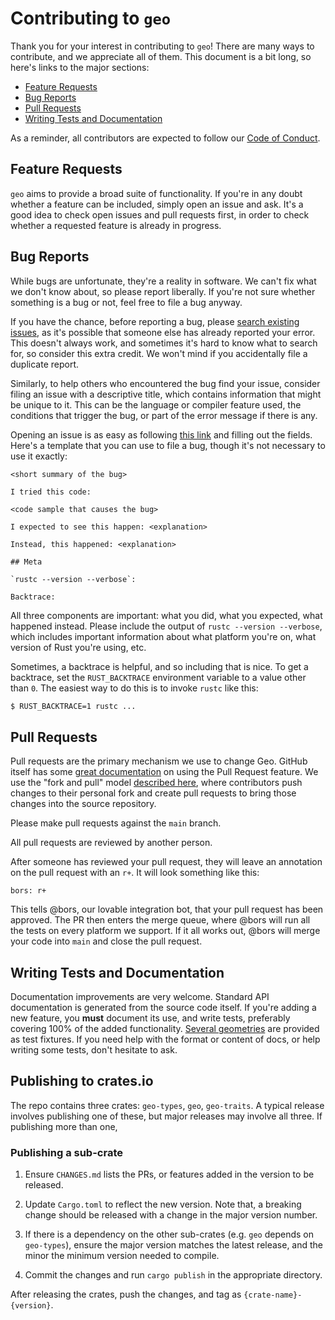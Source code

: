 # Contributing to `geo`
[contributing-to-geo]: #contributing-to-geo

Thank you for your interest in contributing to `geo`! There
are many ways to contribute, and we appreciate all of them.
This document is a bit long, so here's links to the major
sections:

* [Feature Requests](#feature-requests)
* [Bug Reports](#bug-reports)
* [Pull Requests](#pull-requests)
* [Writing Tests and Documentation](#writing-tests-and-documentation)

As a reminder, all contributors are expected to follow our [Code of Conduct][coc].

[coc]: https://github.com/georust/geo/blob/main/CODE_OF_CONDUCT.md

## Feature Requests
[feature-requests]: #feature-requests

`geo` aims to provide a broad suite of functionality. If
you're in any doubt whether a feature can be included,
simply open an issue and ask. It's a good idea to check open
issues and pull requests first, in order to check whether a
requested feature is already in progress.

## Bug Reports
[bug-reports]: #bug-reports

While bugs are unfortunate, they're a reality in software.
We can't fix what we don't know about, so please report
liberally. If you're not sure whether something is a bug or
not, feel free to file a bug anyway.

If you have the chance, before reporting a bug, please [search existing
issues](https://github.com/georust/geo/search?q=&type=Issues&utf8=✓),
as it's possible that someone else has already reported your error. This doesn't
always work, and sometimes it's hard to know what to search for, so consider this
extra credit. We won't mind if you accidentally file a duplicate report.

Similarly, to help others who encountered the bug find your
issue, consider filing an issue with a descriptive
title, which contains information that might be unique to
it. This can be the language or compiler feature used, the
conditions that trigger the bug, or part of the error
message if there is any.

Opening an issue is as easy as following [this
link](https://github.com/georust/geo/issues/new) and filling out the fields.
Here's a template that you can use to file a bug, though it's not necessary to
use it exactly:

    <short summary of the bug>

    I tried this code:

    <code sample that causes the bug>

    I expected to see this happen: <explanation>

    Instead, this happened: <explanation>

    ## Meta

    `rustc --version --verbose`:

    Backtrace:

All three components are important: what you did, what you expected, what
happened instead. Please include the output of `rustc --version --verbose`,
which includes important information about what platform you're on, what
version of Rust you're using, etc.

Sometimes, a backtrace is helpful, and so including that is nice. To get
a backtrace, set the `RUST_BACKTRACE` environment variable to a value
other than `0`. The easiest way
to do this is to invoke `rustc` like this:

```bash
$ RUST_BACKTRACE=1 rustc ...
```

## Pull Requests
[pull-requests]: #pull-requests

Pull requests are the primary mechanism we use to change
Geo. GitHub itself has some [great
documentation][about-pull-requests] on using the Pull
Request feature. We use the "fork and pull" model [described
here][development-models], where contributors push changes
to their personal fork and create pull requests to bring
those changes into the source repository.

[about-pull-requests]: https://help.github.com/articles/about-pull-requests/
[development-models]: https://help.github.com/articles/about-collaborative-development-models/

Please make pull requests against the `main` branch.

All pull requests are reviewed by another person.

After someone has reviewed your pull request, they will
leave an annotation on the pull request with an `r+`. It
will look something like this:

    bors: r+

This tells @bors, our lovable integration bot, that your
pull request has been approved. The PR then enters the merge
queue, where @bors will run all the tests on every platform
we support. If it all works out, @bors will merge your code
into `main` and close the pull request.

## Writing Tests and Documentation

Documentation improvements are very welcome. Standard API
documentation is generated from the source code itself. If
you're adding a new feature, you **must** document its use,
and write tests, preferably covering 100% of the added
functionality. [Several
geometries](geo-test-fixtures) are provided as
test fixtures. If you need help with the format or content
of docs, or help writing some tests, don't hesitate to ask.

## Publishing to crates.io

The repo contains three crates: `geo-types`, `geo`,
`geo-traits`. A typical release involves publishing one of
these, but major releases may involve all three.  If
publishing more than one,

### Publishing a sub-crate

1. Ensure `CHANGES.md` lists the PRs, or features added in
   the version to be released.

1. Update `Cargo.toml` to reflect the new version. Note
   that, a breaking change should be released with a change
   in the major version number.

1. If there is a dependency on the other sub-crates (e.g.
   `geo` depends on `geo-types`), ensure the major version
   matches the latest release, and the minor the minimum
   version needed to compile.

1. Commit the changes and run `cargo publish` in the
   appropriate directory.

After releasing the crates, push the changes, and tag as
`{crate-name}-{version}`.
